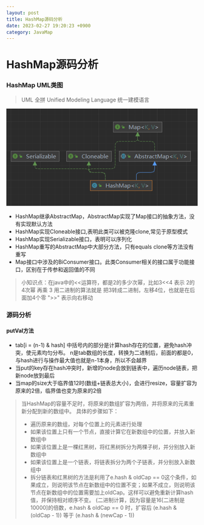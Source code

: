 ```yaml
---
layout: post
title: HashMap源码分析
date: 2023-02-27 19:20:23 +0900
category: JavaMap
---
```

# HashMap源码分析

### HashMap UML类图

> UML 全拼 Unified Modeling Language 统一建模语言

![alt text](/public/img/hashmap.png)

* HashMap继承AbstractMap，AbstractMap实现了Map接口的抽象方法，没有实现默认方法
* HashMap实现Cloneable接口,表明此类可以被克隆clone,常见于原型模式
* HashMap实现Serializable接口，表明可以序列化
* HashMap重写的AbstractMap中大部分方法，只有equals clone等方法没有重写
* Map接口中涉及的BiConsumer接口。此类Consumer相关的接口属于功能接口，区别在于传参和返回值的不同

> 小知识点：在java中的<<运算符，都是2的多少次幂，比如3<<4 表示 2的4次幂 再乘 3
> 用二进制的算法就是 把3转成二进制，左移4位，也就是在后面加4个零
> ">>" 表示向右移动

### 源码分析
#### putVal方法
* tab[i = (n-1) & hash] 中括号内的部分是计算hash存在的位置，避免hash冲突，使元素均匀分布。 n是tab数组的长度，转换为二进制后，前面的都是0，与hash进行与操作最大值也就是n-1本身，所以不会越界
* 当put的key存在hash冲突时，新增的node会放到链表中，遍历node链表，把新node放到最后
* 当map的size大于临界值12时(数组+链表总大小)，会进行resize，容量扩容为原来的2倍，临界值也变为原来的2倍
> 当HashMap的容量不足时，将原来的数组扩容为两倍，并将原来的元素重新分配到新的数组中。
> 具体的步骤如下：
> * 遍历原来的数组，对每个位置上的元素进行处理
> * 如果该位置上只有一个节点，直接计算它在新数组中的位置，并放入新数组中
> * 如果该位置上是一棵红黑树，将红黑树拆分为两棵子树，并分别放入新数组中
> * 如果该位置上是一个链表，将链表拆分为两个子链表，并分别放入新数组中
> * 拆分链表和红黑树的方法是利用了e.hash & oldCap == 0这个条件，如果成立，则说明该节点在新数组中的位置不变；如果不成立，则说明该节点在新数组中的位置需要加上oldCap。这样可以避免重新计算hash值，并保持相对顺序不变。 (二进制计算，因为容量是16[二进制是10000]的倍数，e.hash & oldCap == 0 时，扩容后 (e.hash & (oldCap - 1)) 等于 (e.hash & (newCap - 1))

